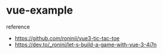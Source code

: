 # vue-example

reference
- https://github.com/roninii/vue3-tic-tac-toe
- https://dev.to/_ronini/let-s-build-a-game-with-vue-3-4j7n
